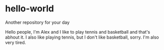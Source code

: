 # hello-world
Another repository for your day

Hello people, I'm Alex and I like to play tennis and basketball and that's abhout it. I also like playing tennis, but I don't like basketball, sorry. I'm also very tired.
